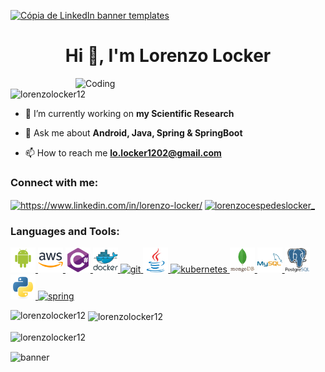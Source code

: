 [![Cópia de LinkedIn banner templates](https://github.com/LorenzoLocker12/LorenzoLocker12/assets/127125142/d7ff16e0-7f2d-4226-b5e2-3f8355eb453f)](https://camo.githubusercontent.com/65a6856f64de2b304a8569b1761bae074ffef9a4a6525e1a8fb4ec1eef30a502/68747470733a2f2f63617073756c652d72656e6465722e76657263656c2e6170702f6170693f747970653d776176696e6726636f6c6f723d373835324443266865696768743d3132302673656374696f6e3d686561646572)
<h1 align="center">Hi 👋, I'm Lorenzo Locker</h1>
<img align="right" alt="Coding" width="400" src="https://i.pinimg.com/originals/e4/26/70/e426702edf874b181aced1e2fa5c6cde.gif"> 

<p align="left"> <img src="https://komarev.com/ghpvc/?username=lorenzolocker12&label=Profile%20views&color=0e75b6&style=flat" alt="lorenzolocker12" /> </p>

- 🔭 I’m currently working on **my Scientific Research**

- 💬 Ask me about **Android, Java, Spring & SpringBoot**

- 📫 How to reach me **lo.locker1202@gmail.com**

<h3 align="left">Connect with me:</h3>
<p align="left">
<a href="https://www.linkedin.com/in/lorenzo-locker/" target="blank"><img align="center" src="https://raw.githubusercontent.com/rahuldkjain/github-profile-readme-generator/master/src/images/icons/Social/linked-in-alt.svg" alt="https://www.linkedin.com/in/lorenzo-locker/" height="30" width="40" /></a>
<a href="https://instagram.com/lorenzocespedeslocker_" target="blank"><img align="center" src="https://raw.githubusercontent.com/rahuldkjain/github-profile-readme-generator/master/src/images/icons/Social/instagram.svg" alt="lorenzocespedeslocker_" height="30" width="40" /></a>
</p>

<h3 align="left">Languages and Tools:</h3>
<p align="left"> <a href="https://developer.android.com" target="_blank" rel="noreferrer"> <img src="https://raw.githubusercontent.com/devicons/devicon/master/icons/android/android-original-wordmark.svg" alt="android" width="40" height="40"/> </a> <a href="https://aws.amazon.com" target="_blank" rel="noreferrer"> <img src="https://raw.githubusercontent.com/devicons/devicon/master/icons/amazonwebservices/amazonwebservices-original-wordmark.svg" alt="aws" width="40" height="40"/> </a> <a href="https://www.w3schools.com/cs/" target="_blank" rel="noreferrer"> <img src="https://raw.githubusercontent.com/devicons/devicon/master/icons/csharp/csharp-original.svg" alt="csharp" width="40" height="40"/> </a> <a href="https://www.docker.com/" target="_blank" rel="noreferrer"> <img src="https://raw.githubusercontent.com/devicons/devicon/master/icons/docker/docker-original-wordmark.svg" alt="docker" width="40" height="40"/> </a> <a href="https://git-scm.com/" target="_blank" rel="noreferrer"> <img src="https://www.vectorlogo.zone/logos/git-scm/git-scm-icon.svg" alt="git" width="40" height="40"/> </a> <a href="https://www.java.com" target="_blank" rel="noreferrer"> <img src="https://raw.githubusercontent.com/devicons/devicon/master/icons/java/java-original.svg" alt="java" width="40" height="40"/> </a> <a href="https://kubernetes.io" target="_blank" rel="noreferrer"> <img src="https://www.vectorlogo.zone/logos/kubernetes/kubernetes-icon.svg" alt="kubernetes" width="40" height="40"/> </a> <a href="https://www.mongodb.com/" target="_blank" rel="noreferrer"> <img src="https://raw.githubusercontent.com/devicons/devicon/master/icons/mongodb/mongodb-original-wordmark.svg" alt="mongodb" width="40" height="40"/> </a> <a href="https://www.mysql.com/" target="_blank" rel="noreferrer"> <img src="https://raw.githubusercontent.com/devicons/devicon/master/icons/mysql/mysql-original-wordmark.svg" alt="mysql" width="40" height="40"/> </a> <a href="https://www.postgresql.org" target="_blank" rel="noreferrer"> <img src="https://raw.githubusercontent.com/devicons/devicon/master/icons/postgresql/postgresql-original-wordmark.svg" alt="postgresql" width="40" height="40"/> </a> <a href="https://www.python.org" target="_blank" rel="noreferrer"> <img src="https://raw.githubusercontent.com/devicons/devicon/master/icons/python/python-original.svg" alt="python" width="40" height="40"/> </a> <a href="https://spring.io/" target="_blank" rel="noreferrer"> <img src="https://www.vectorlogo.zone/logos/springio/springio-icon.svg" alt="spring" width="40" height="40"/> </a> </p>

<p><img align="left" src="https://github-readme-stats.vercel.app/api/top-langs?username=lorenzolocker12&show_icons=true&locale=en&layout=compact" alt="lorenzolocker12" /></p>

<p>&nbsp;<img align="center" src="https://github-readme-stats.vercel.app/api?username=lorenzolocker12&show_icons=true&locale=en" alt="lorenzolocker12" /></p>

<p><img align="center" src="https://github-readme-streak-stats.herokuapp.com/?user=lorenzolocker12&" alt="lorenzolocker12" /></p>
<img align="center" alt="banner" width="400" src="[https://i.pinimg.com/originals/e4/26/70/e426702edf874b181aced1e2fa5c6cde.gif](https://camo.githubusercontent.com/c954b0944ff37e1954ae29027597e26fa354e6f54048ead583c822551b45e265/68747470733a2f2f63617073756c652d72656e6465722e76657263656c2e6170702f6170693f747970653d776176696e6726636f6c6f723d373835324443266865696768743d3132302673656374696f6e3d666f6f746572)"> 
